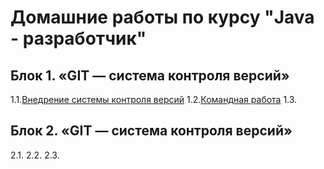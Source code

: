 # Домашние работы по курсу "Java - разработчик"

## Блок 1. «GIT — система контроля версий»
1.1.[Внедрение системы контроля версий](https://github.com/AtiskovaA/DZ_SalesManager)
1.2.[Командная работа](https://github.com/AtiskovaA/Teamwork)
1.3.[]()

## Блок 2. «GIT — система контроля версий»
2.1.[]()
2.2.[]()
2.3.[]()
